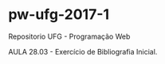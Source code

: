 
# pw-ufg-2017-1
Repositorio UFG - Programação Web

AULA 28.03 - Exercício de Bibliografia Inicial.
